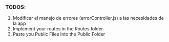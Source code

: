 

### TODOS: 
1. Modificar el manejo de errores (errorController.js) a las necesidades de la app
2. Implement your routes in the Routes folder
3. Paste you Public Files into the Public Folder
